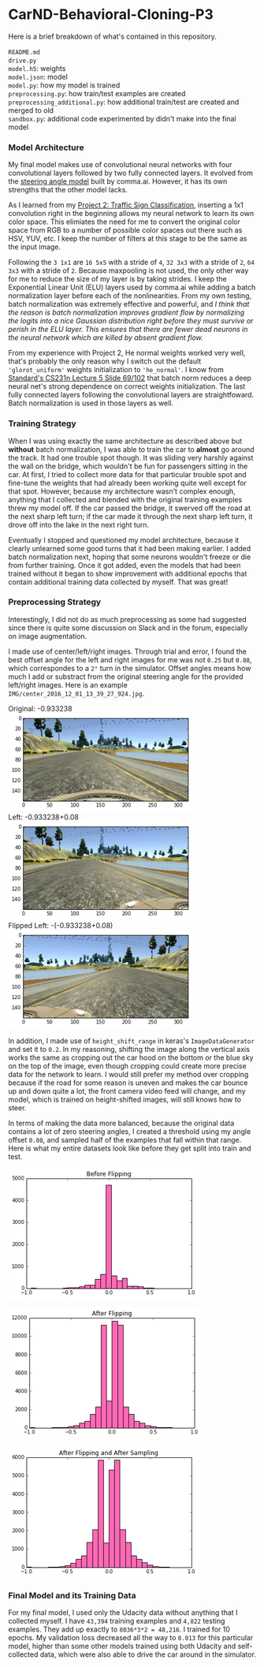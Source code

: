 # CarND-Behavioral-Cloning-P3

Here is a brief breakdown of what's contained in this repository. 

`README.md`  
`drive.py`  
`model.h5`: weights	 
`model.json`: model  
`model.py`: how my model is trained	 
`preprocessing.py`: how train/test examples are created  
`preprocessing_additional.py`: how additional train/test are created and merged to old  
`sandbox.py`: additional code experimented by didn't make into the final model  

### Model Architecture  

My final model makes use of convolutional neural networks with four convolutional layers followed by two fully connected layers. It evolved from the [steering angle model](https://github.com/commaai/research/blob/master/train_steering_model.py) built by comma.ai. However, it has its own strengths that the other model lacks.  

As I learned from my [Project 2: Traffic Sign Classification](https://github.com/anguillanneuf/CarND-Traffic-Sign-Classifier-Project), inserting a 1x1 convolution right in the beginning allows my neural network to learn its own color space. This elimiates the need for me to convert the original color space from RGB to a number of possible color spaces out there such as HSV, YUV, etc. I keep the number of filters at this stage to be the same as the input image.  

Following the `3 1x1` are `16 5x5` with a stride of `4`, `32 3x3` with a stride of `2`, `64 3x3` with a stride of `2`. Because maxpooling is not used, the only other way for me to reduce the size of my layer is by taking strides. I keep the Exponential Linear Unit (ELU) layers used by comma.ai while adding a batch normalization layer before each of the nonlinearities. From my own testing, batch normalization was extremely effective and powerful, and *I think that the reason is batch normalization improves gradient flow by normalizing the logits into a nice Gaussian distribution right before they must survive or perish in the ELU layer. This ensures that there are fewer dead neurons in the neural network which are killed by absent gradient flow.*   

From my experience with Project 2, He normal weights worked very well, that's probably the only reason why I switch out the default `'glorot_uniform'` weights initialization to `'he_normal'`. I know from [Standard's CS231n Lecture 5 Slide 69/102](http://cs231n.stanford.edu/slides/winter1516_lecture5.pdf) that batch norm reduces a deep neural net's strong dependence on correct weights initialization. The last fully connected layers following the convolutional layers are straightfoward. Batch normalization is used in those layers as well.  

### Training Strategy  

When I was using exactly the same architecture as described above but **without** batch normalization, I was able to train the car to **almost** go around the track. It had one trouble spot though. It was sliding very harshly against the wall on the bridge, which wouldn't be fun for passengers sitting in the car. At first, I tried to collect more data for that particular trouble spot and fine-tune the weights that had already been working quite well except for that spot. However, because my architecture wasn't complex enough, anything that I collected and blended with the original training examples threw my model off. If the car passed the bridge, it swerved off the road at the next sharp left turn; if the car made it through the next sharp left turn, it drove off into the lake in the next right turn. 

Eventually I stopped and questioned my model architecture, because it clearly unlearned some good turns that it had been making earlier. I added batch normalization next, hoping that some neurons wouldn't freeze or die from further training. Once it got added, even the models that had been trained without it began to show improvement with additional epochs that contain additional training data collected by myself. That was great!

### Preprocessing Strategy

Interestingly, I did not do as much preprocessing as some had suggested since there is quite some discussion on Slack and in the forum, especially on image augmentation. 

I made use of center/left/right images. Through trial and error, I found the best offset angle for the left and right images for me was not `0.25` but `0.08`, which correspondes to a `2°` turn in the simulator. Offset angles means how much I add or substract from the original steering angle for the provided left/right images. Here is an example `IMG/center_2016_12_01_13_39_27_924.jpg`. 

Original: -0.933238  
![original](./plots/center.png)  
Left: -0.933238+0.08  
![left](./plots/left.png)  
Flipped Left: -(-0.933238+0.08)  
![left flipped](./plots/left_flipped.png)

In addition, I made use of `height_shift_range` in keras's `ImageDataGenerator` and set it to `0.2`. In my reasoning, shifting the image along the vertical axis works the same as cropping out the car hood on the bottom or the blue sky on the top of the image, even though cropping could create more precise data for the network to learn. I would still prefer my method over cropping because if the road for some reason is uneven and makes the car bounce up and down quite a lot, the front camera video feed will change, and my model, which is trained on height-shifted images, will still knows how to steer. 

In terms of making the data more balanced, because the original data contains a lot of zero steering angles, I created a threshold using my angle offset `0.08`, and sampled half of the examples that fall within that range. Here is what my entire datasets look like before they get split into train and test. 

![Before Flipping](./plots/original.png)  

![After Flipping](./plots/flipped.png)  

![After Flipping and After Sampling](./plots/sampled.png)

### Final Model and its Training Data

For my final model, I used only the Udacity data without anything that I collected myself. I have `43,394` training examples and `4,822` testing examples. They add up exactly to `8036*3*2 = 48,216`. I trained for 10 epochs. My validation loss decreased all the way to `0.013` for this particular model, higher than some other models trained using both Udacity and self-collected data, which were also able to drive the car around in the simulator.   
